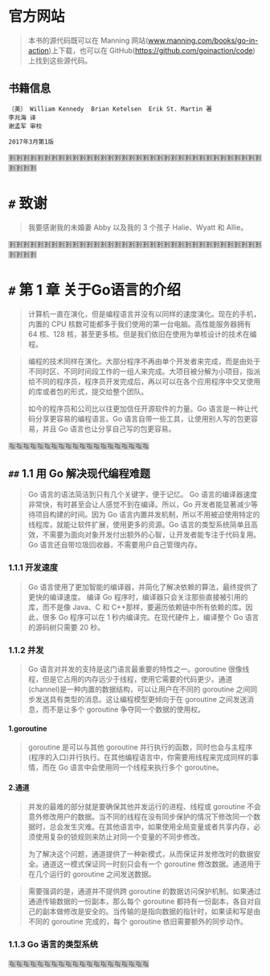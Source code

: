 
# 官方网站

> 本书的源代码既可以在 Manning 网站(www.manning.com/books/go-in-action)上下载，也可以在 GitHub(https://github.com/goinaction/code)上找到这些源代码。

## 书籍信息

```
〔美〕 William Kennedy  Brian Ketelsen  Erik St. Martin 著
李兆海 译
谢孟军 审校

2017年3月第1版
```

:u5272::u5272::u5272::u5272::u5272::u5272::u5272::u5272::u5272::u5272::u5272::u5272::u5272::u5272::u5272::u5272::u5272::u5272::u5272::u5272::u5272::u5272::u5272::u5272::u5272::u5272::u5272::u5272::u5272::u5272::u5272::u5272::u5272::u5272::u5272::u5272::u5272::u5272::u5272::u5272:

# `#` 致谢

> 我要感谢我的未婚妻 Abby 以及我的 3 个孩子 Halie、Wyatt 和 Allie。

:u5272::u5272::u5272::u5272::u5272::u5272::u5272::u5272::u5272::u5272::u5272::u5272::u5272::u5272::u5272::u5272::u5272::u5272::u5272::u5272::u5272::u5272::u5272::u5272::u5272::u5272::u5272::u5272::u5272::u5272::u5272::u5272::u5272::u5272::u5272::u5272::u5272::u5272::u5272::u5272:

# `#` 第 1 章 关于Go语言的介绍

> 计算机一直在演化，但是编程语言并没有以同样的速度演化。现在的手机，内置的 CPU 核数可能都多于我们使用的第一台电脑。高性能服务器拥有 64 核、128 核，甚至更多核。但是我们依旧在使用为单核设计的技术在编程。

> 编程的技术同样在演化。大部分程序不再由单个开发者来完成，而是由处于不同时区、不同时间段工作的一组人来完成。大项目被分解为小项目，指派给不同的程序员，程序员开发完成后，再以可以在各个应用程序中交叉使用的库或者包的形式，提交给整个团队。
>
> 如今的程序员和公司比以往更加信任开源软件的力量。Go 语言是一种让代码分享更容易的编程语言。Go 语言自带一些工具，让使用别人写的包更容易，并且 Go 语言也让分享自己写的包更容易。

:u6307::u6307::u6307::u6307::u6307::u6307::u6307::u6307::u6307::u6307::u6307::u6307::u6307::u6307::u6307::u6307::u6307::u6307::u6307::u6307:

## `##` 1.1 用 Go 解决现代编程难题

> Go 语言的语法简洁到只有几个关键字，便于记忆。 Go 语言的编译器速度非常快，有时甚至会让人感觉不到在编译。所以，Go 开发者能显著减少等待项目构建的时间。因为 Go 语言内置并发机制，所以不用被迫使用特定的线程库，就能让软件扩展，使用更多的资源。Go 语言的类型系统简单且高效，不需要为面向对象开发付出额外的心智，让开发者能专注于代码复用。Go 语言还自带垃圾回收器，不需要用户自己管理内存。

### 1.1.1 开发速度

> Go 语言使用了更加智能的编译器，并简化了解决依赖的算法，最终提供了更快的编译速度。 编译 Go 程序时，编译器只会关注那些直接被引用的库，而不是像 Java、C 和 C++那样，要遍历依赖链中所有依赖的库。因此，很多 Go 程序可以在 1 秒内编译完。在现代硬件上，编译整个 Go 语言的源码树只需要 20 秒。

### 1.1.2 并发

> Go 语言对并发的支持是这门语言最重要的特性之一。goroutine 很像线程，但是它占用的内存远少于线程，使用它需要的代码更少。通道(channel)是一种内置的数据结构，可以让用户在不同的 goroutine 之间同步发送具有类型的消息。这让编程模型更倾向于在 goroutine 之间发送消息，而不是让多个 goroutine 争夺同一个数据的使用权。

#### 1.goroutine

> goroutine 是可以与其他 goroutine 并行执行的函数，同时也会与主程序(程序的入口)并行执行。在其他编程语言中，你需要用线程来完成同样的事情，而在 Go 语言中会使用同一个线程来执行多个 goroutine。

#### 2.通道

> 并发的最难的部分就是要确保其他并发运行的进程、线程或 goroutine 不会意外修改用户的数据。当不同的线程在没有同步保护的情况下修改同一个数据时，总会发生灾难。在其他语言中，如果使用全局变量或者共享内存，必须使用复杂的锁规则来防止对同一个变量的不同步修改。
>
> 为了解决这个问题，通道提供了一种新模式，从而保证并发修改时的数据安全。通道这一模式保证同一时刻只会有一个 goroutine 修改数据。通道用于在几个运行的 goroutine 之间发送数据。

> 需要强调的是，通道并不提供跨 goroutine 的数据访问保护机制。如果通过通道传输数据的一份副本，那么每个 goroutine 都持有一份副本，各自对自己的副本做修改是安全的。当传输的是指向数据的指针时，如果读和写是由不同的 goroutine 完成的，每个 goroutine 依旧需要额外的同步动作。

### 1.1.3 Go 语言的类型系统

:u6307::u6307::u6307::u6307::u6307::u6307::u6307::u6307::u6307::u6307::u6307::u6307::u6307::u6307::u6307::u6307::u6307::u6307::u6307::u6307:
